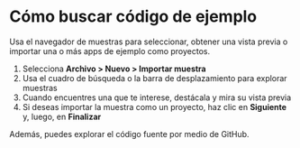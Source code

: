 # Cómo buscar código de ejemplo

Usa el navegador de muestras para seleccionar, obtener una vista previa o importar una o más apps de ejemplo como proyectos.

1. Selecciona **Archivo > Nuevo > Importar muestra**
2. Usa el cuadro de búsqueda o la barra de desplazamiento para explorar muestras
3. Cuando encuentres una que te interese, destácala y mira su vista previa
4. Si deseas importar la muestra como un proyecto, haz clic en **Siguiente** y, luego, en **Finalizar**

Además, puedes explorar el código fuente por medio de GitHub.



